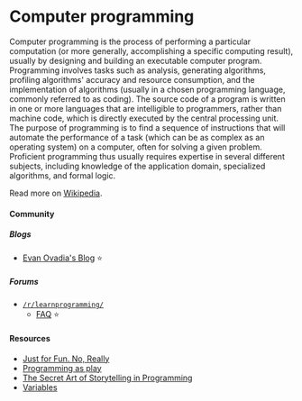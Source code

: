 # Computer programming

Computer programming is the process of performing a particular computation (or more generally, accomplishing a specific computing result), usually by designing and building an executable computer program. Programming involves tasks such as analysis, generating algorithms, profiling algorithms' accuracy and resource consumption, and the implementation of algorithms (usually in a chosen programming language, commonly referred to as coding). The source code of a program is written in one or more languages that are intelligible to programmers, rather than machine code, which is directly executed by the central processing unit. The purpose of programming is to find a sequence of instructions that will automate the performance of a task (which can be as complex as an operating system) on a computer, often for solving a given problem. Proficient programming thus usually requires expertise in several different subjects, including knowledge of the application domain, specialized algorithms, and formal logic.

Read more on [Wikipedia](https://en.wikipedia.org/wiki/Computer_programming).

#### Community

##### Blogs
- [Evan Ovadia's Blog](https://verdagon.dev) ⭐

##### Forums
- [`/r/learnprogramming/`](https://www.reddit.com/r/learnprogramming)
  - [FAQ](https://www.reddit.com/r/learnprogramming/wiki/faq) ⭐

#### Resources
- [Just for Fun. No, Really](https://justforfunnoreally.dev)
- [Programming as play](https://austinhenley.com/blog/programmingasplay.html)
- [The Secret Art of Storytelling in Programming](https://semaphoreci.com/blog/storytelling-programming)
- [Variables](https://nested.substack.com/p/variables)
